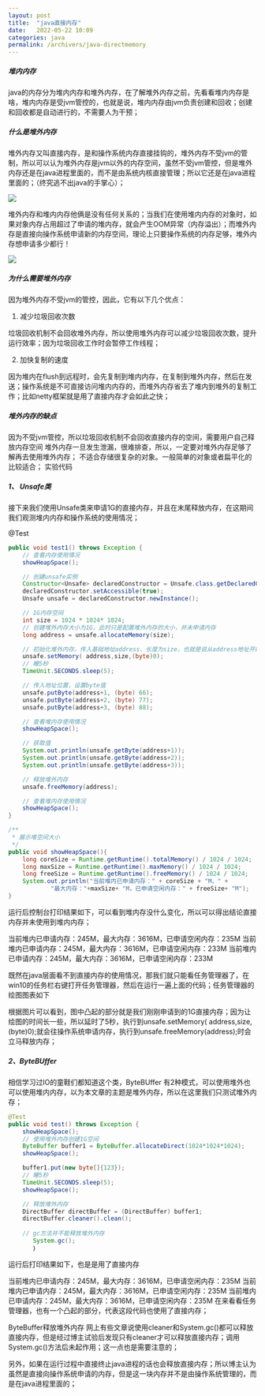 ```yaml
---
layout: post
title:  "java直接内存"
date:   2022-05-22 10:09
categories: java
permalink: /archivers/java-directmemory
---
```



##### 堆内内存

java的内存分为堆内内存和堆外内存，在了解堆外内存之前，先看看堆内内存是啥，堆内内存是受jvm管控的，也就是说，堆内内存由jvm负责创建和回收；创建和回收都是自动进行的，不需要人为干预；

##### 什么是堆外内存

堆外内存又叫直接内存，是和操作系统内存直接挂钩的，堆外内存不受jvm的管制，所以可以认为堆外内存是jvm以外的内存空间，虽然不受jvm管控，但是堆外内存还是在java进程里面的，而不是由系统内核直接管理；所以它还是在java进程里面的；（终究逃不出java的手掌心）；

![](https://img-blog.csdnimg.cn/fc48b029d72d412cbfc3bc809ca56e6f.png?x-oss-process=image/watermark,type_ZHJvaWRzYW5zZmFsbGJhY2s,shadow_50,text_Q1NETiBAamF2YeWPtuaWsOS4nOiAgeW4iA==,size_11,color_FFFFFF,t_70,g_se,x_16)

堆外内存和堆内内存他俩是没有任何关系的；当我们在使用堆内内存的对象时，如果对象内存占用超过了申请的堆内存，就会产生OOM异常（内存溢出）；而堆外内存是直接向操作系统申请新的内存空间，理论上只要操作系统的内存足够，堆外内存想申请多少都行！

![](https://img-blog.csdnimg.cn/3827c9d2bc6d4500986dd027e12b8862.png?x-oss-process=image/watermark,type_ZHJvaWRzYW5zZmFsbGJhY2s,shadow_50,text_Q1NETiBAamF2YeWPtuaWsOS4nOiAgeW4iA==,size_13,color_FFFFFF,t_70,g_se,x_16)

##### 为什么需要堆外内存

因为堆外内存不受jvm的管控，因此，它有以下几个优点：

1. 减少垃圾回收次数

垃圾回收机制不会回收堆外内存，所以使用堆外内存可以减少垃圾回收次数，提升运行效率；因为垃圾回收工作时会暂停工作线程；

2. 加快复制的速度

因为堆内在flush到远程时，会先复制到堆内内存，在复制到堆外内存，然后在发送；操作系统是不可直接访问堆内内存的，而堆外内存省去了堆内到堆外的复制工作；比如netty框架就是用了直接内存才会如此之快；

##### 堆外内存的缺点

因为不受jvm管控，所以垃圾回收机制不会回收直接内存的空间，需要用户自己释放内存空间
堆外内存一旦发生泄漏，很难排查，所以，一定要对堆外内存足够了解再去使用堆外内存；
不适合存储很复杂的对象。一般简单的对象或者扁平化的比较适合；
实验代码

##### 1、 Unsafe类

接下来我们使用Unsafe类来申请1G的直接内存，并且在末尾释放内存，在这期间我们观测堆内内存和操作系统的使用情况；

@Test
```java
public void test1() throws Exception {
    // 查看内存使用情况
    showHeapSpace();

    // 创建unsafe实例
    Constructor<Unsafe> declaredConstructor = Unsafe.class.getDeclaredConstructor();
    declaredConstructor.setAccessible(true);
    Unsafe unsafe = declaredConstructor.newInstance();

    // 1G内存空间
    int size = 1024 * 1024* 1024;
    // 创建堆外内存大小为1G，此时只是配置堆外内存的大小，并未申请内存
    long address = unsafe.allocateMemory(size);

    // 初始化堆外内存，传入基础地址address、长度为size，也就是说从address地址开始，一直到 address + size的地址都设为0;
    unsafe.setMemory( address,size,(byte)0);
    // 睡5秒
    TimeUnit.SECONDS.sleep(5);

    // 传入地址位置，设置byte值
    unsafe.putByte(address+1, (byte) 66);
    unsafe.putByte(address+2, (byte) 77);
    unsafe.putByte(address+3, (byte) 88);

    // 查看堆内存使用情况
    showHeapSpace();

    // 获取值
    System.out.println(unsafe.getByte(address+1));
    System.out.println(unsafe.getByte(address+2));
    System.out.println(unsafe.getByte(address+3));

    // 释放堆外内存
    unsafe.freeMemory(address);

    // 查看堆内存使用情况
    showHeapSpace();
}

/**
 * 展示堆空间大小
 */
public void showHeapSpace(){
    long coreSize = Runtime.getRuntime().totalMemory() / 1024 / 1024;
    long maxSize = Runtime.getRuntime().maxMemory() / 1024 / 1024;
    long freeSize = Runtime.getRuntime().freeMemory() / 1024 / 1024;
    System.out.println("当前堆内已申请内存：" + coreSize + "M，" +
            "最大内存："+maxSize+ "M，已申请空闲内存：" + freeSize+ "M");
}
```
运行后控制台打印结果如下，可以看到堆内存没什么变化，所以可以得出结论直接内存并未使用到堆内内存；

当前堆内已申请内存：245M，最大内存：3616M，已申请空闲内存：235M
当前堆内已申请内存：245M，最大内存：3616M，已申请空闲内存：233M
当前堆内已申请内存：245M，最大内存：3616M，已申请空闲内存：233M

既然在java层面看不到直接内存的使用情况，那我们就只能看任务管理器了，在win10的任务栏右键打开任务管理器，然后在运行一遍上面的代码；任务管理器的绘图图表如下

根据图片可以看到，图中凸起的部分就是我们刚刚申请到的1G直接内存；因为让绘图的时间长一些，所以延时了5秒，执行到unsafe.setMemory( address,size,(byte)0);就会往操作系统申请内存，执行到unsafe.freeMemory(address);时会立马释放内存；

##### 2、ByteBUffer

相信学习过IO的童鞋们都知道这个类，ByteBUffer 有2种模式，可以使用堆外也可以使用堆内内存，以为本文章的主题是堆外内存，所以在这里我们只测试堆外内存；

```java
@Test
public void test() throws Exception {
    showHeapSpace();
    // 使用堆外内存创建1G空间
    ByteBuffer buffer1 = ByteBuffer.allocateDirect(1024*1024*1024);
    showHeapSpace();

    buffer1.put(new byte[]{123});
    // 睡5秒
    TimeUnit.SECONDS.sleep(5);
    showHeapSpace();

    // 释放堆外内存
    DirectBuffer directBuffer = (DirectBuffer) buffer1;
    directBuffer.cleaner().clean();  
    
    // gc方法并不能释放堆外内存
       System.gc();
       ｝
```
运行后打印结果如下，也是是用了直接内存

当前堆内已申请内存：245M，最大内存：3616M，已申请空闲内存：235M
当前堆内已申请内存：245M，最大内存：3616M，已申请空闲内存：235M
当前堆内已申请内存：245M，最大内存：3616M，已申请空闲内存：235M
在来看看任务管理器，也有一个凸起的部分，代表这段代码也使用了直接内存；


ByteBuffer释放堆外内存
网上有些文章说使用cleaner和System.gc()都可以释放直接内存，但是经过博主试验后发现只有cleaner才可以释放直接内存；调用System.gc()方法后未起作用；这一点也是需要注意的；

另外，如果在运行过程中直接终止java进程的话也会释放直接内存；所以博主认为虽然是直接向操作系统申请的内存，但是这一块内存并不是由操作系统管理的，而是在java进程里面的；